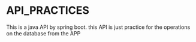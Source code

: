 # API_PRACTICES
This is a java API by spring boot. this API is just practice for the operations on the database from the APP
